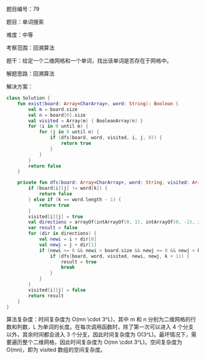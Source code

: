 题目编号：79

题目：单词搜索

难度：中等

考察范围：回溯算法

题干：给定一个二维网格和一个单词，找出该单词是否存在于网格中。

解题思路：回溯算法

解决方案：

```kotlin
class Solution {
    fun exist(board: Array<CharArray>, word: String): Boolean {
        val m = board.size
        val n = board[0].size
        val visited = Array(m) { BooleanArray(n) }
        for (i in 0 until m) {
            for (j in 0 until n) {
                if (dfs(board, word, visited, i, j, 0)) {
                    return true
                }
            }
        }
        return false
    }

    private fun dfs(board: Array<CharArray>, word: String, visited: Array<BooleanArray>, i: Int, j: Int, k: Int): Boolean {
        if (board[i][j] != word[k]) {
            return false
        } else if (k == word.length - 1) {
            return true
        }
        visited[i][j] = true
        val directions = arrayOf(intArrayOf(0, 1), intArrayOf(0, -1), intArrayOf(1, 0), intArrayOf(-1, 0))
        var result = false
        for (dir in directions) {
            val newi = i + dir[0]
            val newj = j + dir[1]
            if (newi >= 0 && newi < board.size && newj >= 0 && newj < board[0].size && !visited[newi][newj]) {
                if (dfs(board, word, visited, newi, newj, k + 1)) {
                    result = true
                    break
                }
            }
        }
        visited[i][j] = false
        return result
    }
}
```

算法复杂度：时间复杂度为 O(mn \cdot 3^L)，其中 m 和 n 分别为二维网格的行数和列数，L 为单词的长度。在每次调用函数时，除了第一次可以进入 4 个分支以外，其余时间都会进入 3 个分支，因此时间复杂度为 O(3^L)。最坏情况下，需要遍历整个二维网格，因此时间复杂度为 O(mn \cdot 3^L)。空间复杂度为 O(mn)，即为 visited 数组的空间复杂度。